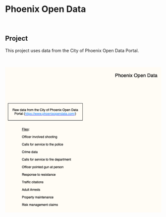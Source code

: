 # **Phoenix Open Data**

<br>

## Project

This project uses data from the City of Phoenix Open Data Portal.

<br>

![PhoenixOpenData-workflow](/assets/images/PhoenixOpenData-workflow.png)



<br>

